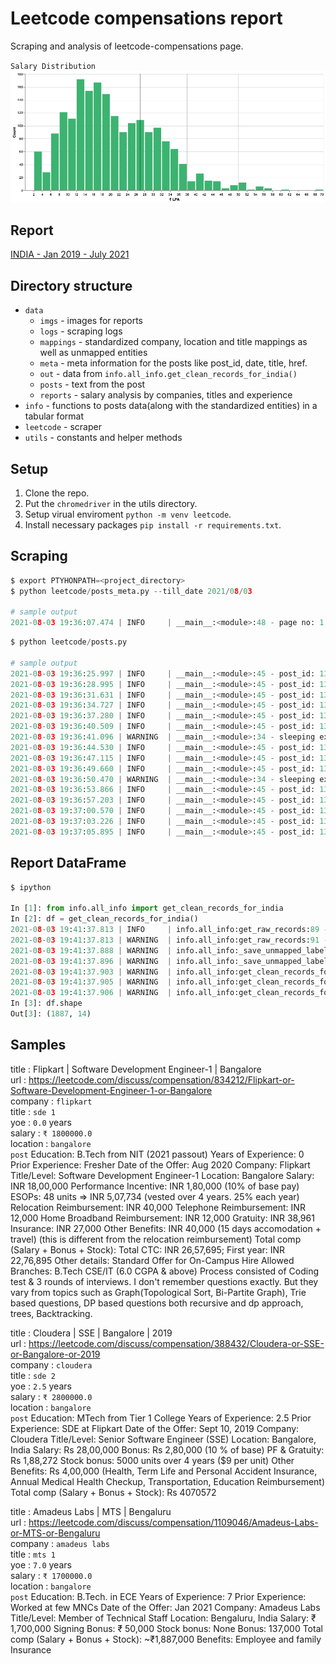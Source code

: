 # Leetcode compensations report
Scraping and analysis of leetcode-compensations page.

`Salary Distribution`
![Salary](data/imgs/all_lpa.png)

## Report
[INDIA - Jan 2019 - July 2021](data/reports/report.md)


## Directory structure
- `data`
    - `imgs` - images for reports
    - `logs` - scraping logs
    - `mappings` - standardized company, location and title mappings as well as unmapped entities
    - `meta` - meta information for the posts like post_id, date, title, href.
    - `out` - data from `info.all_info.get_clean_records_for_india()`
    - `posts` - text from the post
    - `reports` - salary analysis by companies, titles and experience
- `info` - functions to posts data(along with the standardized entities) in a tabular format
- `leetcode` - scraper
- `utils` - constants and helper methods

## Setup
1. Clone the repo.
2. Put the `chromedriver` in the utils directory.
3. Setup virual enviroment `python -m venv leetcode`.
3. Install necessary packages `pip install -r requirements.txt`.

## Scraping
```python
$ export PTYHONPATH=<project_directory>
$ python leetcode/posts_meta.py --till_date 2021/08/03

# sample output
2021-08-03 19:36:07.474 | INFO     | __main__:<module>:48 - page no: 1 | # posts: 15
```
```python
$ python leetcode/posts.py

# sample output
2021-08-03 19:36:25.997 | INFO     | __main__:<module>:45 - post_id: 1380805 done!
2021-08-03 19:36:28.995 | INFO     | __main__:<module>:45 - post_id: 1380646 done!
2021-08-03 19:36:31.631 | INFO     | __main__:<module>:45 - post_id: 1380542 done!
2021-08-03 19:36:34.727 | INFO     | __main__:<module>:45 - post_id: 1380068 done!
2021-08-03 19:36:37.280 | INFO     | __main__:<module>:45 - post_id: 1379990 done!
2021-08-03 19:36:40.509 | INFO     | __main__:<module>:45 - post_id: 1379903 done!
2021-08-03 19:36:41.096 | WARNING  | __main__:<module>:34 - sleeping extra for post_id: 1379487
2021-08-03 19:36:44.530 | INFO     | __main__:<module>:45 - post_id: 1379487 done!
2021-08-03 19:36:47.115 | INFO     | __main__:<module>:45 - post_id: 1379208 done!
2021-08-03 19:36:49.660 | INFO     | __main__:<module>:45 - post_id: 1378689 done!
2021-08-03 19:36:50.470 | WARNING  | __main__:<module>:34 - sleeping extra for post_id: 1378620
2021-08-03 19:36:53.866 | INFO     | __main__:<module>:45 - post_id: 1378620 done!
2021-08-03 19:36:57.203 | INFO     | __main__:<module>:45 - post_id: 1378334 done!
2021-08-03 19:37:00.570 | INFO     | __main__:<module>:45 - post_id: 1378288 done!
2021-08-03 19:37:03.226 | INFO     | __main__:<module>:45 - post_id: 1378181 done!
2021-08-03 19:37:05.895 | INFO     | __main__:<module>:45 - post_id: 1378113 done!
```

## Report DataFrame
```python
$ ipython

In [1]: from info.all_info import get_clean_records_for_india                                                               
In [2]: df = get_clean_records_for_india()                                                                                  
2021-08-03 19:41:37.813 | INFO     | info.all_info:get_raw_records:89 - n records: 4134
2021-08-03 19:41:37.813 | WARNING  | info.all_info:get_raw_records:91 - missing post_ids: ['1347044', '1193859', '1208031', '1352074', '1308645', '1206533', '1309603', '1308672', '1271172', '214751', '1317751', '1342147', '1308728', '1138584']
2021-08-03 19:41:37.888 | WARNING  | info.all_info:_save_unmapped_labels:48 - 35 unmapped company saved
2021-08-03 19:41:37.896 | WARNING  | info.all_info:_save_unmapped_labels:48 - 353 unmapped title saved
2021-08-03 19:41:37.903 | WARNING  | info.all_info:get_clean_records_for_india:116 - 1779 rows dropped(location!=india)
2021-08-03 19:41:37.905 | WARNING  | info.all_info:get_clean_records_for_india:122 - 462 rows dropped(incomplete info)
2021-08-03 19:41:37.906 | WARNING  | info.all_info:get_clean_records_for_india:128 - 6 rows dropped(internships)
In [3]: df.shape                                                                                                            
Out[3]: (1887, 14)
```

## Samples
title : Flipkart | Software Development Engineer-1 | Bangalore<br>
url : https://leetcode.com/discuss/compensation/834212/Flipkart-or-Software-Development-Engineer-1-or-Bangalore<br>
company : `flipkart`<br>
title : `sde 1`<br>
yoe : `0.0` years<br>
salary : `₹ 1800000.0`<br>
location : `bangalore`<br>
`post`
Education: B.Tech from NIT (2021 passout)
Years of Experience: 0
Prior Experience: Fresher
Date of the Offer: Aug 2020
Company: Flipkart
Title/Level: Software Development Engineer-1
Location: Bangalore
Salary: INR 18,00,000
Performance Incentive: INR 1,80,000 (10% of base pay)
ESOPs: 48 units => INR 5,07,734 (vested over 4 years. 25% each year)
Relocation Reimbursement: INR 40,000
Telephone Reimbursement: INR 12,000
Home Broadband Reimbursement: INR 12,000
Gratuity: INR 38,961
Insurance: INR 27,000
Other Benefits: INR 40,000 (15 days accomodation + travel) (this is different from the relocation reimbursement)
Total comp (Salary + Bonus + Stock): Total CTC: INR 26,57,695; First year: INR 22,76,895
Other details: Standard Offer for On-Campus Hire
Allowed Branches: B.Tech CSE/IT (6.0 CGPA & above)
Process consisted of Coding test & 3 rounds of interviews. I don't remember questions exactly. But they vary from topics such as Graph(Topological Sort, Bi-Partite Graph), Trie based questions, DP based questions both recursive and dp approach, trees, Backtracking.<br>


title : Cloudera | SSE | Bangalore | 2019<br>
url : https://leetcode.com/discuss/compensation/388432/Cloudera-or-SSE-or-Bangalore-or-2019<br>
company : `cloudera`<br>
title : `sde 2`<br>
yoe : `2.5` years<br>
salary : `₹ 2800000.0`<br>
location : `bangalore`<br>
`post`
Education: MTech from Tier 1 College
Years of Experience: 2.5
Prior Experience: SDE at Flipkart
Date of the Offer: Sept 10, 2019
Company: Cloudera
Title/Level: Senior Software Engineer (SSE)
Location: Bangalore, India
Salary: Rs 28,00,000
Bonus: Rs 2,80,000 (10 % of base)
PF & Gratuity: Rs 1,88,272
Stock bonus: 5000 units over 4 years ($9 per unit)
Other Benefits: Rs 4,00,000 (Health, Term Life and Personal Accident Insurance, Annual Medical Health Checkup, Transportation, Education Reimbursement)
Total comp (Salary + Bonus + Stock): Rs 4070572<br>


title : Amadeus Labs | MTS | Bengaluru<br>
url : https://leetcode.com/discuss/compensation/1109046/Amadeus-Labs-or-MTS-or-Bengaluru<br>
company : `amadeus labs`<br>
title : `mts 1`<br>
yoe : `7.0` years<br>
salary : `₹ 1700000.0`<br>
location : `bangalore`<br>
`post`
Education: B.Tech. in ECE
Years of Experience: 7
Prior Experience: Worked at few MNCs
Date of the Offer: Jan 2021
Company: Amadeus Labs
Title/Level: Member of Technical Staff
Location: Bengaluru, India
Salary: ₹ 1,700,000
Signing Bonus: ₹ 50,000
Stock bonus: None
Bonus: 137,000
Total comp (Salary + Bonus + Stock): ~₹1,887,000
Benefits: Employee and family Insurance<br>
